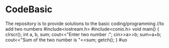 # CodeBasic
The repository is to provide solutions to the basic coding/programming
//to add two numbers
#include<iostream.h>
#include<conio.h>
void main()
{
	clrscr();
	int a, b, sum;
	cout<<"Enter two number :";
	cin>>a>>b;
	sum=a+b;
	cout<<"Sum of the two number is "<<sum;
	getch();
}
#uo

